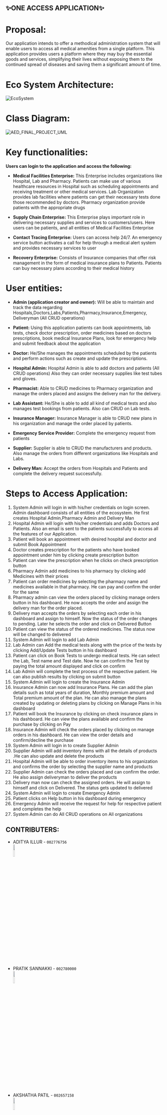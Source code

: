 ##                          ✨ONE ACCESS APPLICATION✨


# Proposal:

Our application intends to offer a methodical administration system that will enable users to access all medical amenities from a single platform.
This application provides users a platform where they may buy the essential goods and services, simplifying their lives without exposing them to the continued spread of diseases and saving them a significant amount of time.



# Eco System Architecture:
![EcoSystem](https://user-images.githubusercontent.com/71171604/206942183-1cf79907-a4ba-41da-a20c-8fac21db6a23.PNG)


# Class Diagram:
![AED_FINAL_PROJECT_UML](https://user-images.githubusercontent.com/114355226/206935286-d6205488-014f-4cfb-9b8c-bf6b4ed69e7a.png)



# Key functionalities: 

**Users can login to the application and access the following:**

- **Medical Facilities Enterprise:** This Enterprise includes organizations like Hospital, Lab and Pharmacy. Patients can make use of various healthcare resources in Hospital such as scheduling appointments and receiving treatment or other medical services. Lab Organization provides lab facilities where patients can get their necessary tests done those recommended by doctors. Pharmacy organization provide patients with the appropriate drugs

- 	**Supply Chain Enterprise:** This Enterprise plays important role in delivering necessary supplies and services to customers/users. Here users can be patients, and all entities of Medical Facilities Enterprise

- **Contact Tracing Enterprise:** Users can access help 24/7. An emergency service button activates a call for help through a medical alert system and provides necessary services to user

- 	**Recovery Enterprise:** Consists of Insurance companies that offer risk management in the form of medical insurance plans to Patients. Patients can buy necessary plans according to their medical history

# User entities:

- 	**Admin (application creator and owner):** Will be able to maintain and track the data regarding Hospitals,Doctors,Labs,Patients,Pharmacy,Insurance,Emergency,
Deliveryman (All CRUD operations)
 -	**Patient:**  Using this application patients can  book appointments, lab tests, check doctor prescription, order medicines based on doctors prescriptions, book medical Insurance Plans, look for emergency help and submit feedback about the application
- **Doctor:** He/She manages the appointments scheduled by the patients and perform actions such as create and update the prescriptions.
-	**Hospital Admin:** Hospital Admin is able to add doctors and patients (All CRUD operations) Also they can order necessary supplies like test tubes and gloves.
 
 - 	**Pharmacist:** Able to CRUD medicines to Pharmacy organization and manage the orders placed and assigns the delivery man for the delivery.
 -	**Lab Assistant:**  He/She is able to add all kind of medical tests and also manages test bookings from patients. Also can CRUD on Lab tests.
- **Insurance Manager:** Insurance Manager is able to CRUD new plans in his organization and manage the order placed by patients.
- 	**Emergency Service Provider:** Complete the emergency request from patients
-	**Supplier:** Supplier is able to CRUD the manufacturers and products. Also manage the orders from different organizations like Hospitals and Labs.
 -	**Delivery Man:** Accept the orders from Hospitals and Patients and complete the delivery request successfully.
 
 # Steps to Access Application:
 
 1.	System Admin will login in with his/her credentials on login screen. Admin dashboard consists of all entities of the ecosystem. He first creates Hospital Admin,Pharmacy Admin and Delivery Man
2.	Hospital Admin will login with his/her credentials and adds Doctors and Patients. Also an email is sent to the patients successfully to access all the features of our Application.
3.	Patient will book an appointment with desired hospital and doctor and submit Book Appointment 
4.	Doctor creates prescription for the patients who have booked appointment under him by clicking create prescription button
5.	Patient can view the prescription when he clicks on check prescription button
6.	Pharmacy Admin add medicines to his pharmacy by clicking add Medicines with their prices
7.	Patient can order medicines by selecting the pharmacy name and medicines available in that pharmacy. He can pay and confirm the order for the same
8.	Pharmacy admin can view the orders placed by clicking manage orders button in his dashboard. He now accepts the order and assign the delivery man for the order placed. 
9.	Delivery man accepts the orders by selecting each order in his dashboard and assign to himself. Now the status of the order changes to pending. Later he selects the order and click on Delivered Button
10.	Patient can view the status of the ordered medicines. The status now will be changed to delivered 
11.	System Admin will login to add Lab Admin
12.	Lab Admin can Add the medical tests along with the price of the tests by clicking Add/Update Tests button in his dashboard
13.	Patient can click on Book Tests to undergo medical tests. He can select the Lab, Test name and Test date. Now he can confirm the Test by paying the total amount displayed and click on confirm
14.	Lab Admin will complete the test process of the respective patient. He can also publish results by clicking on submit button 
15.	System Admin will login to create the Insurance Admin 
16.	Insurance Admin can now add Insurance Plans. He can add the plan details such as total years of duration, Monthly premium amount and Total premium amount of the plan. He can also manage the plans created by updating or deleting plans by clicking on Manage Plans in his dashboard
17.	Patient will book the Insurance by clicking on check insurance plans in his dashboard. He can view the plans available and confirm the purchase by clicking on Pay
18.	Insurance Admin will check the orders placed by clicking on manage orders in his dashboard. He can view the order details and confirm/decline the purchase 
19.	System Admin will login in to create Supplier Admin
20.	Supplier Admin will add inventory items with all the details of products .He can also update and delete the products
21.	Hospital Admin will be able  to order inventory items to his organization and confirms the order by selecting the supplier name and products 
22.	Supplier Admin can check the orders placed and can confirm the order. He also assign deliveryman to deliver the products
23.	Delivery man now can check the assigned orders. He will assign to himself and click on Delivered. The status gets updated to delivered 
24.	System Admin will login to create Emergency Admin
25.	Patient clicks on Help button in his dashboard during emergency
26.	Emergency Admin will receive the request for help for respective patient and completes the help
27.	System Admin can do All CRUD operations on All organizations



 

## CONTRIBUTERS:

- ADITYA ILLUR - `002776756` <br>
<img src="https://res.cloudinary.com/dj98golzx/image/upload/v1670628560/adi_profile_pic_vwj4gp.jpg" width="10%" height="10%"> <br>
- PRATIK SANNAKKI - `002780000` <br>
<img src="https://media-exp1.licdn.com/dms/image/D5603AQGYqYHDaGGnDw/profile-displayphoto-shrink_400_400/0/1663108903217?e=1676505600&v=beta&t=w4FfBpV_gF14PTo1tPYdMWTT3nHE94O0Typvc7PBbMw" width="10%" height="10%"> <br>
- AKSHATHA PATIL - `002657158`<br>
<img src="https://media-exp1.licdn.com/dms/image/D4E03AQH0uLKvNgadsw/profile-displayphoto-shrink_400_400/0/1664753097808?e=1676505600&v=beta&t=J1HgxqKNQaBI2SXizq44rB_YZPktMA8VVZcQBGDrmGk" width="10%" height="10%"> <br>
